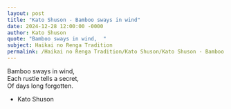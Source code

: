 ```yaml
---
layout: post
title: "Kato Shuson - Bamboo sways in wind"
date: 2024-12-28 12:00:00 -0000
author: Kato Shuson
quote: "Bamboo sways in wind,  "
subject: Haikai no Renga Tradition
permalink: /Haikai no Renga Tradition/Kato Shuson/Kato Shuson - Bamboo sways in wind
---
```


Bamboo sways in wind,  
Each rustle tells a secret,  
Of days long forgotten.

- Kato Shuson
